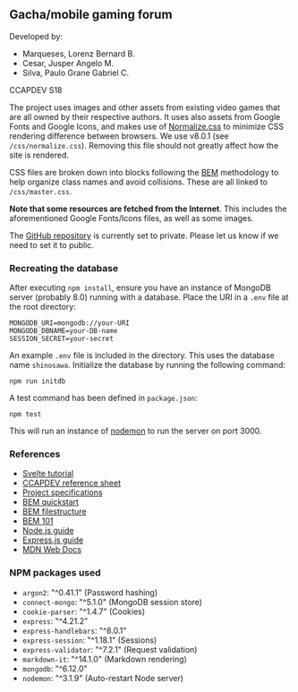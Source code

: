 ## Gacha/mobile gaming forum

Developed by:

-   Marqueses, Lorenz Bernard B.
-   Cesar, Jusper Angelo M.
-   Silva, Paulo Grane Gabriel C.

CCAPDEV S18

The project uses images and other assets from existing video games that are all owned by their respective authors. It
uses also assets from Google Fonts and Google Icons, and makes use of
[Normalize.css](https://necolas.github.io/normalize.css/) to minimize CSS rendering difference between browsers. We use
v8.0.1 (see `/css/normalize.css`). Removing this file should not greatly affect how the site is rendered.

CSS files are broken down into blocks following the [BEM](https://en.bem.info/methodology/quick-start/#block)
methodology to help organize class names and avoid collisions. These are all linked to `/css/master.css`.

**Note that some resources are fetched from the Internet**. This includes the aforementioned Google Fonts/Icons files,
as well as some images.

The [GitHub repository](https://github.com/lowestofthe1ow/ccapdev-project) is currently set to private. Please let us
know if we need to set it to public.

### Recreating the database

After executing `npm install`, ensure you have an instance of MongoDB server (probably 8.0) running with a database.
Place the URI in a `.env` file at the root directory:

```
MONGODB_URI=mongodb://your-URI
MONGODB_DBNAME=your-DB-name
SESSION_SECRET=your-secret
```

An example `.env` file is included in the directory. This uses the database name `shinosawa`. Initialize the database by
running the following command:

```
npm run initdb
```

A test command has been defined in `package.json`:

```
npm test
```

This will run an instance of [nodemon](https://www.npmjs.com/package/nodemon) to run the server on port 3000.

### References

-   [Svelte tutorial](https://svelte.dev/tutorial/svelte/welcome-to-svelte)
-   [CCAPDEV reference sheet](https://docs.google.com/spreadsheets/d/1ehfGsFsHNGMHuj-pvkTnjSU1ZDOUt5VOGOHjGiaKVJU/edit?usp=sharing)
-   [Project specifications](https://drive.google.com/file/d/1az8mfMGD-BdeF6clC_3BacXEFRigEDLX/view?usp=sharing)
-   [BEM quickstart](https://css-tricks.com/bem-101/)
-   [BEM filestructure](https://en.bem.info/methodology/filestructure/)
-   [BEM 101](https://css-tricks.com/bem-101/)
-   [Node.js guide](https://nodejs.org/en/learn/getting-started/introduction-to-nodejs)
-   [Express.js guide](https://expressjs.com/en/starter/hello-world.html)
-   [MDN Web Docs](https://developer.mozilla.org/en-US/)

### NPM packages used

-   `argon2`: "^0.41.1" (Password hashing)
-   `connect-mongo`: "^5.1.0" (MongoDB session store)
-   `cookie-parser`: "^1.4.7" (Cookies)
-   `express`: "^4.21.2"
-   `express-handlebars`: "^8.0.1"
-   `express-session`: "^1.18.1" (Sessions)
-   `express-validator`: "^7.2.1" (Request validation)
-   `markdown-it`: "^14.1.0" (Markdown rendering)
-   `mongodb`: "^6.12.0"
-   `nodemon`: "^3.1.9" (Auto-restart Node server)
